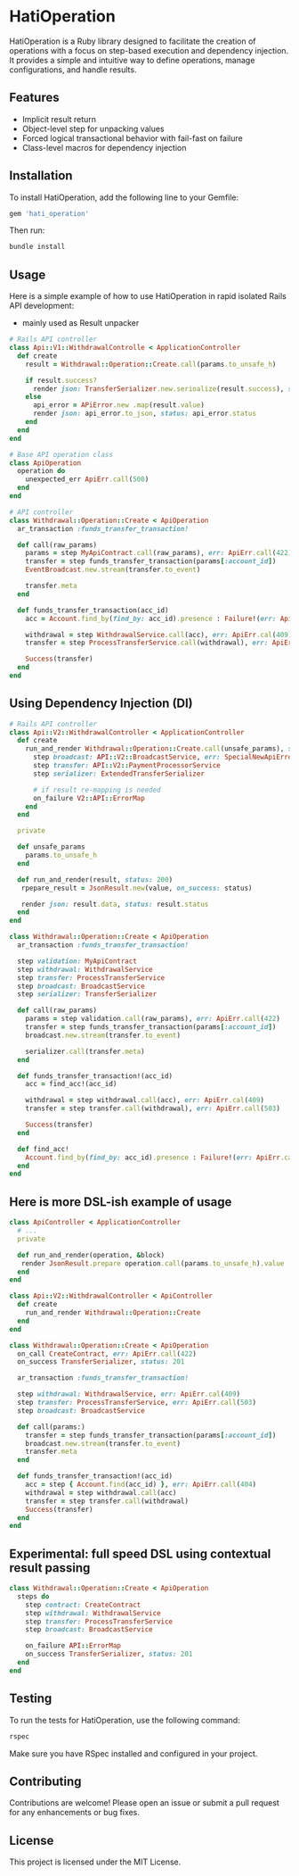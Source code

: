 # HatiOperation

HatiOperation is a Ruby library designed to facilitate the creation of operations with a focus on step-based execution and dependency injection. It provides a simple and intuitive way to define operations, manage configurations, and handle results.

## Features

- Implicit result return
- Object-level step for unpacking values
- Forced logical transactional behavior with fail-fast on failure
- Class-level macros for dependency injection

## Installation

To install HatiOperation, add the following line to your Gemfile:

```ruby
gem 'hati_operation'
```

Then run:

```bash
bundle install
```

## Usage

Here is a simple example of how to use HatiOperation in rapid isolated Rails API development:

- mainly used as Result unpacker

```ruby
# Rails API controller
class Api::V1::WithdrawalControlle < ApplicationController
  def create
    result = Withdrawal::Operation::Create.call(params.to_unsafe_h)

    if result.success?
      render json: TransferSerializer.new.serioalize(result.success), status: 201
    else
      api_error = APiError.new .map(result.value)
      render json: api_error.to_json, status: api_error.status
    end
  end
end

# Base API operation class
class ApiOperation
  operation do
    unexpected_err ApiErr.call(500)
  end
end

# API controller
class Withdrawal::Operation::Create < ApiOperation
  ar_transaction :funds_transfer_transaction!

  def call(raw_params)
    params = step MyApiContract.call(raw_params), err: ApiErr.call(422)
    transfer = step funds_transfer_transaction(params[:account_id])
    EventBroadcast.new.stream(transfer.to_event)

    transfer.meta
  end

  def funds_transfer_transaction(acc_id)
    acc = Account.find_by(find_by: acc_id).presence : Failure!(err: ApiErr.call(404))

    withdrawal = step WithdrawalService.call(acc), err: ApiErr.cal(409)
    transfer = step ProcessTransferService.call(withdrawal), err: ApiErr.call(503)

    Success(transfer)
  end
end

```

## Using Dependency Injection (DI)

```ruby
# Rails API controller
class Api::V2::WithdrawalController < ApplicationController
  def create
    run_and_render Withdrawal::Operation::Create.call(unsafe_params), status: 201  do
      step broadcast: API::V2::BroadcastService, err: SpecialNewApiError
      step transfer: API::V2::PaymentProcessorService
      step serializer: ExtendedTransferSerializer

      # if result re-mapping is needed
      on_failure V2::API::ErrorMap
    end
  end

  private

  def unsafe_params
    params.to_unsafe_h
  end

  def run_and_render(result, status: 200)
   rpepare_result = JsonResult.new(value, on_success: status)

   render json: result.data, status: result.status
  end
end

class Withdrawal::Operation::Create < ApiOperation
  ar_transaction :funds_transfer_transaction!

  step validation: MyApiContract
  step withdrawal: WithdrawalService
  step transfer: ProcessTransferService
  step broadcast: BroadcastService
  step serializer: TransferSerializer

  def call(raw_params)
    params = step validation.call(raw_params), err: ApiErr.call(422)
    transfer = step funds_transfer_transaction(params[:account_id])
    broadcast.new.stream(transfer.to_event)

    serializer.call(transfer.meta)
  end

  def funds_transfer_transaction!(acc_id)
    acc = find_acc!(acc_id)

    withdrawal = step withdrawal.call(acc), err: ApiErr.cal(409)
    transfer = step transfer.call(withdrawal), err: ApiErr.call(503)

    Success(transfer)
  end

  def find_acc!
    Account.find_by(find_by: acc_id).presence : Failure!(err: ApiErr.call(404))
  end
end
```

## Here is more DSL-ish example of usage

```ruby
class ApiController < ApplicationController
  # ...
  private

  def run_and_render(operation, &block)
   render JsonResult.prepare operation.call(params.to_unsafe_h).value
  end
end

class Api::V2::WithdrawalController < ApiController
  def create
    run_and_render Withdrawal::Operation::Create
  end
end

class Withdrawal::Operation::Create < ApiOperation
  on_call CreateContract, err: ApiErr.call(422)
  on_success TransferSerializer, status: 201

  ar_transaction :funds_transfer_transaction!

  step withdrawal: WithdrawalService, err: ApiErr.cal(409)
  step transfer: ProcessTransferService, err: ApiErr.call(503)
  step broadcast: BroadcastService

  def call(params:)
    transfer = step funds_transfer_transaction(params[:account_id])
    broadcast.new.stream(transfer.to_event)
    transfer.meta
  end

  def funds_transfer_transaction!(acc_id)
    acc = step { Account.find(acc_id) }, err: ApiErr.call(404)
    withdrawal = step withdrawal.call(acc)
    transfer = step transfer.call(withdrawal)
    Success(transfer)
  end
end
```

## Experimental: full speed DSL using contextual result passing

```ruby
class Withdrawal::Operation::Create < ApiOperation
  steps do
    step contract: CreateContract
    step withdrawal: WithdrawalService
    step transfer: ProcessTransferService
    step broadcast: BroadcastService

    on_failure API::ErrorMap
    on_success TransferSerializer, status: 201
  end
end
```

## Testing

To run the tests for HatiOperation, use the following command:

```bash
rspec
```

Make sure you have RSpec installed and configured in your project.

## Contributing

Contributions are welcome! Please open an issue or submit a pull request for any enhancements or bug fixes.

## License

This project is licensed under the MIT License.
